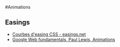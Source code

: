 #Animations

## Easings
* [Courbes d'easing CSS - easings.net](https://easings.net/fr)
* [Google Web fundamentals, Paul Lewis, Animations](https://developers.google.com/web/fundamentals/design-and-ux/animations/)